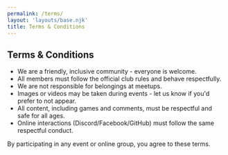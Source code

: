 ```yaml
---
permalink: /terms/
layout: 'layouts/base.njk'
title: Terms & Conditions
---
```


<section class="px-4 max-w-3xl">
  <h2 class="text-center text-xl md:text-2xl font-semibold mb-3">Terms & Conditions</h2>
  <ul class="list-decimal list-inside ml-6 space-y-3 text-base leading-relaxed">
    <li>We are a friendly, inclusive community - everyone is welcome.</li>
    <li>All members must follow the official club rules and behave respectfully.</li>
    <li>We are not responsible for belongings at meetups.</li>
    <li>Images or videos may be taken during events - let us know if you'd prefer to not appear.</li>
    <li>All content, including games and comments, must be respectful and safe for all ages.</li>
    <li>Online interactions (Discord/Facebook/GitHub) must follow the same respectful conduct.</li>
  </ul>
  <p class="text-sm leading-relaxed">By participating in any event or online group, you agree to these terms.</p>
</section>
